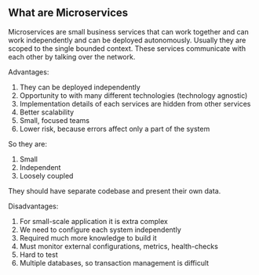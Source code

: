 ﻿## What are Microservices

Microservices are small business services that can work together and can work independently and can be deployed
autonomously. Usually they are scoped to the single bounded context. These services communicate with each other
by talking over the network.

Advantages:
1. They can be deployed independently 
2. Opportunity to with many different technologies (technology agnostic)
3. Implementation details of each services are hidden from other services
4. Better scalability
5. Small, focused teams
6. Lower risk, because errors affect only a part of the system

So they are:
1. Small
2. Independent
3. Loosely coupled

They should have separate codebase and present their own data. 

Disadvantages:
1. For small-scale application it is extra complex
2. We need to configure each system independently
3. Required much more knowledge to build it
4. Must monitor external configurations, metrics, health-checks
5. Hard to test
6. Multiple databases, so transaction management is difficult
